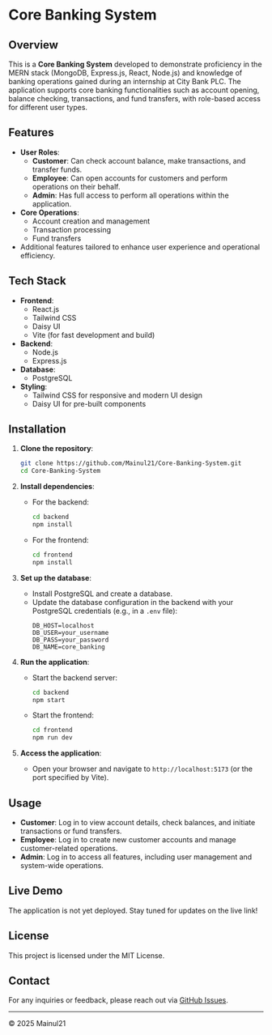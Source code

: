 # Core Banking System

## Overview
This is a **Core Banking System** developed to demonstrate proficiency in the MERN stack (MongoDB, Express.js, React, Node.js) and knowledge of banking operations gained during an internship at City Bank PLC. The application supports core banking functionalities such as account opening, balance checking, transactions, and fund transfers, with role-based access for different user types.

## Features
- **User Roles**:
  - **Customer**: Can check account balance, make transactions, and transfer funds.
  - **Employee**: Can open accounts for customers and perform operations on their behalf.
  - **Admin**: Has full access to perform all operations within the application.
- **Core Operations**:
  - Account creation and management
  - Transaction processing
  - Fund transfers
- Additional features tailored to enhance user experience and operational efficiency.

## Tech Stack
- **Frontend**:
  - React.js
  - Tailwind CSS
  - Daisy UI
  - Vite (for fast development and build)
- **Backend**:
  - Node.js
  - Express.js
- **Database**:
  - PostgreSQL
- **Styling**:
  - Tailwind CSS for responsive and modern UI design
  - Daisy UI for pre-built components

## Installation
1. **Clone the repository**:
   ```bash
   git clone https://github.com/Mainul21/Core-Banking-System.git
   cd Core-Banking-System
   ```

2. **Install dependencies**:
   - For the backend:
     ```bash
     cd backend
     npm install
     ```
   - For the frontend:
     ```bash
     cd frontend
     npm install
     ```

3. **Set up the database**:
   - Install PostgreSQL and create a database.
   - Update the database configuration in the backend with your PostgreSQL credentials (e.g., in a `.env` file):
     ```env
     DB_HOST=localhost
     DB_USER=your_username
     DB_PASS=your_password
     DB_NAME=core_banking
     ```

4. **Run the application**:
   - Start the backend server:
     ```bash
     cd backend
     npm start
     ```
   - Start the frontend:
     ```bash
     cd frontend
     npm run dev
     ```

5. **Access the application**:
   - Open your browser and navigate to `http://localhost:5173` (or the port specified by Vite).

## Usage
- **Customer**: Log in to view account details, check balances, and initiate transactions or fund transfers.
- **Employee**: Log in to create new customer accounts and manage customer-related operations.
- **Admin**: Log in to access all features, including user management and system-wide operations.

## Live Demo
The application is not yet deployed. Stay tuned for updates on the live link!

## License
This project is licensed under the MIT License.

## Contact
For any inquiries or feedback, please reach out via [GitHub Issues](https://github.com/Mainul21/Core-Banking-System/issues).

---

© 2025 Mainul21